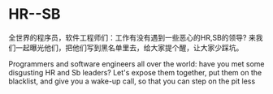 # HR--SB

全世界的程序员，软件工程师们：工作有没有遇到一些恶心的HR,SB的领导? 来我们一起曝光他们，把他们写到黑名单里去，给大家提个醒，让大家少踩坑。

Programmers and software engineers all over the world: have you met some disgusting HR and Sb leaders? 
Let's expose them together, put them on the blacklist, and give you a wake-up call, so that you can step on the pit less
